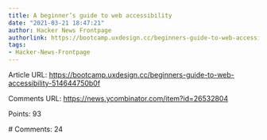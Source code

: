 ```yaml
---
title: A beginner’s guide to web accessibility
date: "2021-03-21 18:47:21"
author: Hacker News Frontpage
authorlink: https://bootcamp.uxdesign.cc/beginners-guide-to-web-accessibility-514644750b0f
tags:
- Hacker-News-Frontpage
---
```


<p>Article URL: <a href="https://bootcamp.uxdesign.cc/beginners-guide-to-web-accessibility-514644750b0f">https://bootcamp.uxdesign.cc/beginners-guide-to-web-accessibility-514644750b0f</a></p>
<p>Comments URL: <a href="https://news.ycombinator.com/item?id=26532804">https://news.ycombinator.com/item?id=26532804</a></p>
<p>Points: 93</p>
<p># Comments: 24</p>
